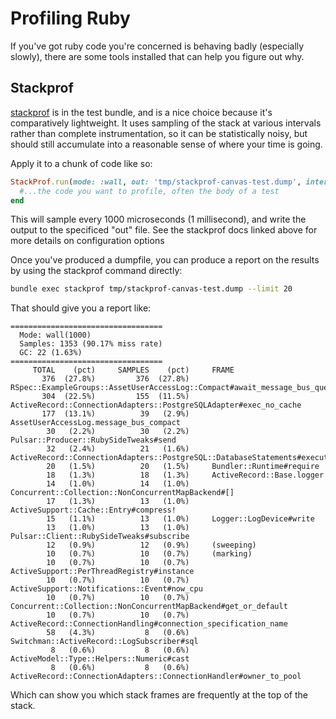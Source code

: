 # Profiling Ruby

If you've got ruby code you're concerned is behaving badly (especially slowly),
there are some tools installed that can help you figure out why.

## Stackprof

[stackprof](https://github.com/tmm1/stackprof) is in the test bundle, and is a
nice choice because it's comparatively lightweight.  It uses sampling of the stack
at various intervals rather than complete instrumentation, so it can be statistically noisy,
but should still accumulate into a reasonable sense of where your time is going.

Apply it to a chunk of code like so:

```ruby
StackProf.run(mode: :wall, out: 'tmp/stackprof-canvas-test.dump', interval: 1000) do
  #...the code you want to profile, often the body of a test
end
```

This will sample every 1000 microseconds (1 millisecond), and write the
output to the specificed "out" file.  See the stackprof docs linked above for more
details on configuration options

Once you've produced a dumpfile, you can produce a report on the results
by using the stackprof command directly:

```bash
bundle exec stackprof tmp/stackprof-canvas-test.dump --limit 20
```

That should give you a report like:

```
==================================
  Mode: wall(1000)
  Samples: 1353 (90.17% miss rate)
  GC: 22 (1.63%)
==================================
     TOTAL    (pct)     SAMPLES    (pct)     FRAME
       376  (27.8%)         376  (27.8%)     RSpec::ExampleGroups::AssetUserAccessLog::Compact#await_message_bus_queue!
       304  (22.5%)         155  (11.5%)     ActiveRecord::ConnectionAdapters::PostgreSQLAdapter#exec_no_cache
       177  (13.1%)          39   (2.9%)     AssetUserAccessLog.message_bus_compact
        30   (2.2%)          30   (2.2%)     Pulsar::Producer::RubySideTweaks#send
        32   (2.4%)          21   (1.6%)     ActiveRecord::ConnectionAdapters::PostgreSQL::DatabaseStatements#execute
        20   (1.5%)          20   (1.5%)     Bundler::Runtime#require
        18   (1.3%)          18   (1.3%)     ActiveRecord::Base.logger
        14   (1.0%)          14   (1.0%)     Concurrent::Collection::NonConcurrentMapBackend#[]
        17   (1.3%)          13   (1.0%)     ActiveSupport::Cache::Entry#compress!
        15   (1.1%)          13   (1.0%)     Logger::LogDevice#write
        13   (1.0%)          13   (1.0%)     Pulsar::Client::RubySideTweaks#subscribe
        12   (0.9%)          12   (0.9%)     (sweeping)
        10   (0.7%)          10   (0.7%)     (marking)
        10   (0.7%)          10   (0.7%)     ActiveSupport::PerThreadRegistry#instance
        10   (0.7%)          10   (0.7%)     ActiveSupport::Notifications::Event#now_cpu
        10   (0.7%)          10   (0.7%)     Concurrent::Collection::NonConcurrentMapBackend#get_or_default
        10   (0.7%)          10   (0.7%)     ActiveRecord::ConnectionHandling#connection_specification_name
        58   (4.3%)           8   (0.6%)     Switchman::ActiveRecord::LogSubscriber#sql
         8   (0.6%)           8   (0.6%)     ActiveModel::Type::Helpers::Numeric#cast
         8   (0.6%)           8   (0.6%)     ActiveRecord::ConnectionAdapters::ConnectionHandler#owner_to_pool
```

Which can show you which stack frames are frequently at the top of the stack.